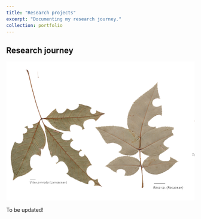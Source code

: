 ```yaml
---
title: "Research projects"
excerpt: "Documenting my research journey."
collection: portfolio
---
```


## Research journey

![Leaf paper](/images/portfolio3-leaf.png)

To be updated!
